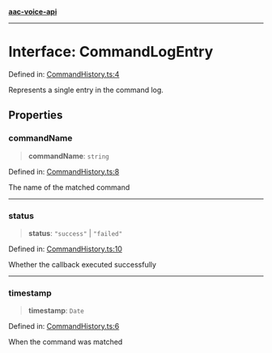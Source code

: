 [**aac-voice-api**](../../api-specification.md)

***

# Interface: CommandLogEntry

Defined in: [CommandHistory.ts:4](https://github.com/Capstone-Projects-2025-Fall/project-001-aac-api/blob/681b1bef6f4d46f8f7614169d87f151ce783205a/src/CommandHistory.ts#L4)

Represents a single entry in the command log.

## Properties

### commandName

> **commandName**: `string`

Defined in: [CommandHistory.ts:8](https://github.com/Capstone-Projects-2025-Fall/project-001-aac-api/blob/681b1bef6f4d46f8f7614169d87f151ce783205a/src/CommandHistory.ts#L8)

The name of the matched command

***

### status

> **status**: `"success"` \| `"failed"`

Defined in: [CommandHistory.ts:10](https://github.com/Capstone-Projects-2025-Fall/project-001-aac-api/blob/681b1bef6f4d46f8f7614169d87f151ce783205a/src/CommandHistory.ts#L10)

Whether the callback executed successfully

***

### timestamp

> **timestamp**: `Date`

Defined in: [CommandHistory.ts:6](https://github.com/Capstone-Projects-2025-Fall/project-001-aac-api/blob/681b1bef6f4d46f8f7614169d87f151ce783205a/src/CommandHistory.ts#L6)

When the command was matched
